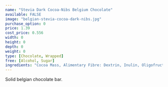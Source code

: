 ```yaml
---
name: "Stevia Dark Cocoa-Nibs Belgium Chocolate"
available: FALSE
image: "belgian-stevia-cocoa-dark-nibs.jpg"
purchase_option: 0
price: 1.39
cost_price: 0.556
width: 0
height: 0
depth: 0
weight: 0
type: [Chocolate, Wrapped]
free: [Alcohol, Sugar]
ingredients: "Cocoa Mass, Alimentary Fibre: Dextrin, Inulin, Oligofructose.  Sweeteners: Erythritol, Steviol Glycosides. Cocoa Butter, Roasted Cocoa Bean Kernels, Soya Lecithin, Natural Flavourings. Cocoa Solids: 55%. Factory Processes: Milk, Soya & Nuts. Contains naturally occurring sugars."
---
```

Solid belgian chocolate bar.